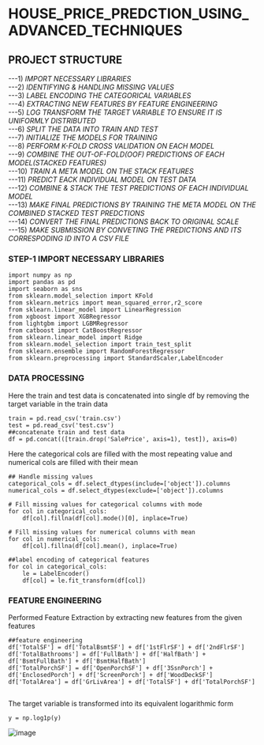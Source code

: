 # HOUSE_PRICE_PREDCTION_USING_ADVANCED_TECHNIQUES <br/>
## PROJECT STRUCTURE <br/>
---1) _IMPORT NECESSARY LIBRARIES_ <br/>
---2) _IDENTIFYING & HANDLING MISSING VALUES_ <br/>
---3) _LABEL ENCODING THE CATEGORICAL VARIABLES_ <br/>
---4) _EXTRACTING NEW FEATURES BY FEATURE ENGINEERING_ <br/>
---5) _LOG TRANSFORM THE TARGET VARIABLE TO ENSURE IT IS UNIFORMLY DISTRIBUTED_ <br/>
---6) _SPLIT THE DATA INTO TRAIN AND TEST_ <br/>
---7) _INITIALIZE THE MODELS FOR TRAINING_ <br/>
---8) _PERFORM K-FOLD CROSS VALIDATION ON EACH MODEL_ <br/>
---9) _COMBINE THE OUT-OF-FOLD(OOF) PREDICTIONS OF EACH MODEL(STACKED FEATURES)_ <br/>
---10) _TRAIN A META MODEL ON THE STACK FEATURES_ <br/>
---11) _PREDICT EACK INDIVIDUAL MODEL ON TEST DATA_ <br/>
---12) _COMBINE & STACK THE TEST PREDICTIONS OF EACH INDIVIDUAL MODEL_ <br/>
---13) _MAKE FINAL PREDICTIONS BY TRAINING THE META MODEL ON THE COMBINED STACKED TEST PREDCTIONS_ <br/>
---14) _CONVERT THE FINAL PREDICTIONS BACK TO ORIGINAL SCALE_ <br/>
---15) _MAKE SUBMISSION BY CONVETING THE PREDICTIONS AND ITS CORRESPODING ID INTO A CSV FILE_ <br/> 

### STEP-1 IMPORT NECESSARY LIBRARIES <br/>
```
import numpy as np
import pandas as pd
import seaborn as sns
from sklearn.model_selection import KFold
from sklearn.metrics import mean_squared_error,r2_score
from sklearn.linear_model import LinearRegression
from xgboost import XGBRegressor
from lightgbm import LGBMRegressor
from catboost import CatBoostRegressor
from sklearn.linear_model import Ridge
from sklearn.model_selection import train_test_split
from sklearn.ensemble import RandomForestRegressor
from sklearn.preprocessing import StandardScaler,LabelEncoder
```
### DATA PROCESSING <br/>
Here the train and test data is concatenated into single df by removing the target variable in the train data <br/>
```
train = pd.read_csv('train.csv')
test = pd.read_csv('test.csv')
##concatenate train and test data
df = pd.concat(([train.drop('SalePrice', axis=1), test]), axis=0)
```
Here the categorical cols are filled with the most repeating value and numerical cols are filled with their mean <br/>
```
## Handle missing values
categorical_cols = df.select_dtypes(include=['object']).columns
numerical_cols = df.select_dtypes(exclude=['object']).columns

# Fill missing values for categorical columns with mode
for col in categorical_cols:
    df[col].fillna(df[col].mode()[0], inplace=True)

# Fill missing values for numerical columns with mean
for col in numerical_cols:
    df[col].fillna(df[col].mean(), inplace=True)
```
```
##label encoding of categorical features
for col in categorical_cols:
    le = LabelEncoder()
    df[col] = le.fit_transform(df[col])
```

### FEATURE ENGINEERING <br/>
Performed Feature Extraction by extracting new features from the given features <br/>
```
##feature engineering
df['TotalSF'] = df['TotalBsmtSF'] + df['1stFlrSF'] + df['2ndFlrSF']
df['TotalBathrooms'] = df['FullBath'] + df['HalfBath'] + df['BsmtFullBath'] + df['BsmtHalfBath']
df['TotalPorchSF'] = df['OpenPorchSF'] + df['3SsnPorch'] + df['EnclosedPorch'] + df['ScreenPorch'] + df['WoodDeckSF']
df['TotalArea'] = df['GrLivArea'] + df['TotalSF'] + df['TotalPorchSF']
 
```
The target variable is transformed into its equivalent logarithmic form <br/>

```
y = np.log1p(y)
```
![image](https://github.com/user-attachments/assets/080617c9-5746-42ad-a50f-c69a1d5204f3)


